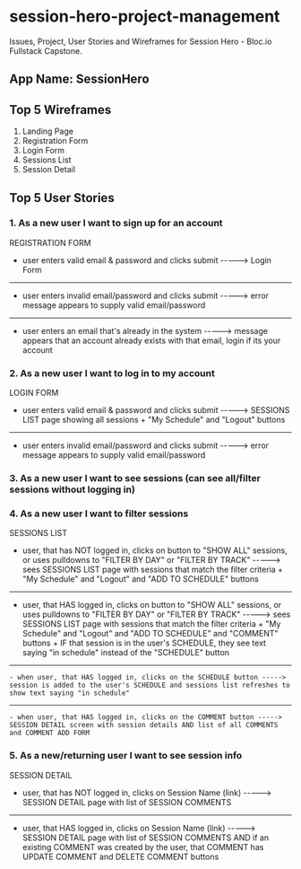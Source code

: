 # session-hero-project-management

Issues, Project, User Stories and Wireframes for Session Hero - Bloc.io Fullstack Capstone.

## App Name: SessionHero

## Top 5 Wireframes
  1. Landing Page
  2. Registration Form
  3. Login Form
  4. Sessions List
  5. Session Detail

## Top 5 User Stories
### 1. As a new user I want to sign up for an account

REGISTRATION FORM
- user enters valid email & password and clicks submit -----> Login Form

--------------------

- user enters invalid email/password and clicks submit -----> error message appears to supply valid email/password

--------------------

- user enters an email that's already in the system -----> message appears that an account already exists with that email, login if its your account



### 2. As a new user I want to log in to my account

LOGIN FORM
- user enters valid email & password and clicks submit -----> SESSIONS LIST page showing all sessions +  "My Schedule" and "Logout" buttons

--------------------

- user enters invalid email/password and clicks submit -----> error message appears to supply valid email/password



### 3. As a new user I want to see sessions (can see all/filter sessions without logging in)
### 4. As a new user I want to filter sessions

SESSIONS LIST
- user, that has NOT logged in, clicks on button to "SHOW ALL" sessions, or uses pulldowns to "FILTER BY DAY" or "FILTER BY TRACK" -----> sees SESSIONS LIST page with sessions that match the filter criteria +  "My Schedule" and "Logout" and "ADD TO SCHEDULE" buttons

--------------------


- user, that HAS logged in, clicks on button to "SHOW ALL" sessions, or uses pulldowns to "FILTER BY DAY" or "FILTER BY TRACK" -----> sees SESSIONS LIST page with sessions that match the filter criteria +  "My Schedule" and "Logout" and "ADD TO SCHEDULE" and "COMMENT" buttons + IF that session is in the user's SCHEDULE, they see text saying "in schedule" instead of the "SCHEDULE" button

--------------------


    - when user, that HAS logged in, clicks on the SCHEDULE button -----> session is added to the user's SCHEDULE and sessions list refreshes to show text saying "in schedule"

--------------------


    - when user, that HAS logged in, clicks on the COMMENT button -----> SESSION DETAIL screen with session details AND list of all COMMENTS and COMMENT ADD FORM


### 5. As a new/returning user I want to see session info

SESSION DETAIL
- user, that has NOT logged in, clicks on Session Name (link) -----> SESSION DETAIL page with list of SESSION COMMENTS

--------------------


- user, that HAS logged in, clicks on Session Name (link) -----> SESSION DETAIL page with list of SESSION COMMENTS AND if an existing COMMENT was created by the user, that COMMENT has UPDATE COMMENT and DELETE COMMENT buttons
